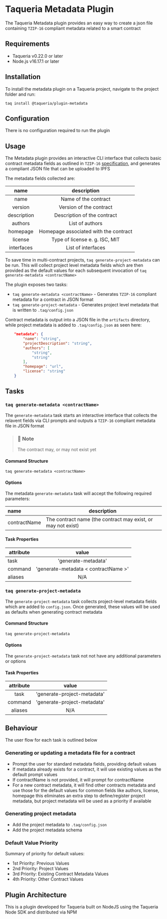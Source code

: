 # Taqueria Metadata Plugin

The Taqueria Metadata plugin provides an easy way to create a json file containing `TZIP-16` compliant metadata related to a smart contract

## Requirements

- Taqueria v0.22.0 or later
- Node.js v16.17.1 or later

## Installation

To install the metadata plugin on a Taqueria project, navigate to the project folder and run:
```shell
taq install @taqueria/plugin-metadata
```

## Configuration

There is no configuration required  to run the plugin

## Usage

The Metadata plugin provides an interactive CLI interface that collects basic contract metadata fields as outlined in `TZIP-16` [specification](https://gitlab.com/tezos/tzip/-/blob/master/proposals/tzip-16/tzip-16.md), and generates a compliant JSON file that can be uploaded to IPFS

The metadata fields collected are:

|  name       		| description                           |   
|:-----------------:|:-------------------------------------:|
| name 		  		| Name of the contract	 				|
| version     		| Version of the contract       		|
| description      	| Description of the contract 		    |
| authors      		| List of authors		                |
| homepage      	| Homepage associated with the contract |
| license       	| Type of license e. g. ISC, MIT		|
| interfaces      	| List of interfaces 	               	|

To save time in multi-contract projects, `taq generate-project-metadata` can be run. This will collect project level metadata fields which are then provided as the default values for each subsequent invocation of `taq generate-metadata <contractName>`

The plugin exposes two tasks:
- `taq generate-metadata <contractName>` - Generates `TZIP-16` compliant metadata for a contract in JSON format 
- `taq generate-project-metadata` - Generates project level metadata that is written to `.taq/config.json`

Contract metadata is output into a JSON file in the `artifacts` directory, while project metadata is added to `.taq/config.json` as seen here:

```json
    "metadata": {
        "name": "string",
        "projectDescription": "string",
        "authors": [
            "string",
            "string"
        ],
        "homepage": "url",
        "license": "string"
    }
```

## Tasks

### `taq generate-metadata <contractName>`

The `generate-metadata` task starts an interactive interface that collects the relavent fields via CLI prompts and outputs a `TZIP-16` compliant metadata file in JSON format

> ### :page_with_curl: Note
> The contract may, or may not exist yet

#### Command Structure

```shell
taq generate-metadata <contractName>
```

#### Options

The metadata `generate-metadata` task will accept the following required parameters:

|  name        | description                           								|   
|:-------------|--------------------------------------------------------------------|
| contractName | The contract name (the contract may exist, or may not exist)     	|


#### Task Properties

|  attribute |  value                        		   | 
|------------|:---------------------------------------:|
|  task   	 | 'generate-metadata'         			   |
|  command   | 'generate-metadata < contractName >'    | 
|  aliases   |  N/A  		                           |


### `taq generate-project-metadata`

The `generate-project-metadata` task collects project-level metadata fields which are added to `config.json`. Once generated, these values will be used as defaults when generating contract metadata


#### Command Structure

```shell
taq generate-project-metadata
```

#### Options

The `generate-project-metadata` task not not have any additional parameters or options

#### Task Properties

|  attribute |  value                        		   | 
|:----------:|:---------------------------------------:|
|  task   	 | 'generate-project-metadata'             |
|  command   | 'generate-project-metadata'             | 
|  aliases   |  N/A 			                       |

## Behaviour

The user flow for each task is outlined below

### Generating or updating a metadata file for a contract

- Prompt the user for standard metadata fields, providing default values 
- If metadata already exists for a contract, it will use existing values as the default prompt values
- If contractName is not provided, it will prompt for contractName
- For a new contract metadata, it will find other contracts metadata and use those for the default values for common fields like authors, license, homepage this eliminates an extra step to define/register project metadata, but project metadata will be used as a priority if available

### Generating project metadata

- Add the project metadata to `.taq/config.json`
- Add the project metadata schema

### Default Value Priority

Summary of priority for default values:
- 1st Priority: Previous Values
- 2nd Priority: Project Values
- 3rd Priority: Existing Contract Metadata Values
- 4th Priority: Other Contract Values

## Plugin Architecture

This is a plugin developed for Taqueria built on NodeJS using the Taqueria Node SDK and distributed via NPM


